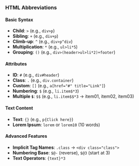 ### HTML Abbreviations

#### Basic Syntax
- **Child**: `>` (e.g., `div>p`)
- **Sibling**: `+` (e.g., `div+p`)
- **Climb-up**: `^` (e.g., `div>p^div`)
- **Multiplication**: `*` (e.g., `ul>li*5`)
- **Grouping**: `()` (e.g., `div>(header>ul>li*2)+footer`)

#### Attributes
- **ID**: `#` (e.g., `div#header`)
- **Class**: `.` (e.g., `div.container`)
- **Custom**: `[]` (e.g., `a[href="#" title="Link"]`)
- **Numbering**: `$` (e.g., `li.item$*3`)
- **Multiple `$`**: `$$` (e.g., `li.item$$*3` → item01, item02, item03)

#### Text Content
- **Text**: `{}` (e.g., `p{Click here}`)
- **Lorem Ipsum**: `lorem` or `lorem10` (10 words)

#### Advanced Features
- **Implicit Tag Names**: `.class` → `<div class="class">`
- **Numbering Base**: `$@-` (reverse), `$@3` (start at 3)
- **Text Operators**: `{text}*3`